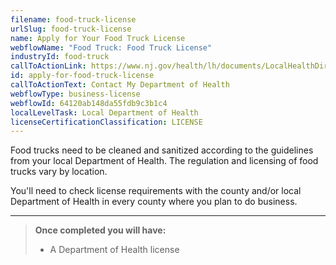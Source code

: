 ```yaml
---
filename: food-truck-license
urlSlug: food-truck-license
name: Apply for Your Food Truck License
webflowName: "Food Truck: Food Truck License"
industryId: food-truck
callToActionLink: https://www.nj.gov/health/lh/documents/LocalHealthDirectory.pdf
id: apply-for-food-truck-license
callToActionText: Contact My Department of Health
webflowType: business-license
webflowId: 64120ab148da55fdb9c3b1c4
localLevelTask: Local Department of Health
licenseCertificationClassification: LICENSE
---
```

Food trucks need to be cleaned and sanitized according to the guidelines from your local Department of Health. The regulation and licensing of food trucks vary by location. 

You'll need to check license requirements with the county and/or local Department of Health in every county where you plan to do business.

- - -

> **Once completed you will have:**
>
> * A Department of Health license
